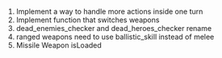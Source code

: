 1. Implement a way to handle more actions inside one turn
2. Implement function that switches weapons
3. dead_enemies_checker and dead_heroes_checker rename
4. ranged weapons need to use ballistic_skill instead of melee
5. Missile Weapon isLoaded